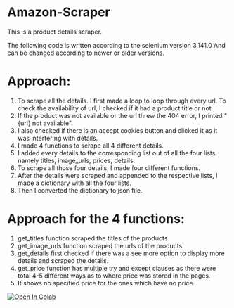 # Amazon-Scraper
This is a product details scraper.

The following code is written according to the selenium version 3.141.0
And can be changed according to newer or older versions.

# Approach:
  1. To scrape all the details. I first made a loop to loop through every url. To check the availability of url, I checked if it had a product title or not.
  2. If the product was not available or the url threw the 404 error, I printed "{url} not available".
  3. I also checked if there is an accept cookies button and clicked it as it was interfering with details.
  4. I made 4 functions to scrape all 4 different details.
  5. I added every details to the corresponding list out of all the four lists namely titles, image_urls, prices, details.
  6. To scrape all those four details, I made four different functions.
  7. After the details were scraped and appended to the respective lists, I made a dictionary with all the four lists.
  8. Then I converted the dictionary to json file.
  
# Approach for the 4 functions:
  1. get_titles function scraped the titles of the products
  2. get_image_urls function scraped the urls of the products
  3. get_details first checked if there was a see more option to display more details and scraped the details.
  4. get_price function has multiple try and except clauses as there were total 4-5 different ways as to where price was stored in the pages.
  5. It shows no specified price for the ones which have no price.
  
[![Open In Colab](https://colab.research.google.com/assets/colab-badge.svg)](https://colab.research.google.com/github/shivamgaur529/Amazon-Scraper/blob/main/ans.ipynb)

